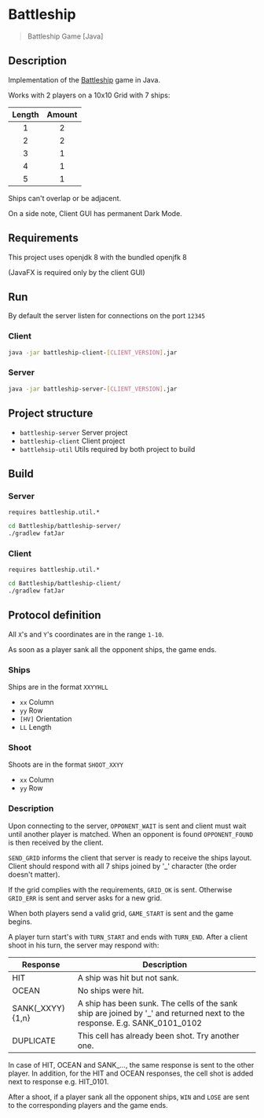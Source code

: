 # Battleship

> Battleship Game \[Java\]

## Description

Implementation of the [Battleship](https://en.wikipedia.org/wiki/Battleship_(game)) game in Java.

Works with 2 players on a 10x10 Grid with 7 ships:

| Length | Amount |
|:------:|:------:|
|1|2|
|2|2|
|3|1|
|4|1|
|5|1|

Ships can't overlap or be adjacent.

On a side note, Client GUI has permanent Dark Mode.

## Requirements

This project uses openjdk 8 with the bundled openjfk 8

(JavaFX is required only by the client GUI)

## Run

By default the server listen for connections on the port `12345`

### Client

```bash
java -jar battleship-client-[CLIENT_VERSION].jar
```

### Server

```bash
java -jar battleship-server-[CLIENT_VERSION].jar
```

## Project structure

- `battleship-server` Server project
- `battleship-client` Client project
- `battlehsip-util` Utils required by both project to build

## Build

### Server

`requires battleship.util.*`

```bash
cd Battleship/battleship-server/
./gradlew fatJar
```

### Client

`requires battleship.util.*`

```bash
cd Battleship/battleship-client/
./gradlew fatJar
```

## Protocol definition

All `X`'s and `Y`'s coordinates are in the range `1-10`.

As soon as a player sank all the opponent ships, the game ends.

### Ships

Ships are in the format `XXYYHLL`

- `xx` Column
- `yy` Row
- `[HV]` Orientation
- `LL` Length

### Shoot

Shoots are in the format `SHOOT_XXYY`

- `xx` Column
- `yy` Row

### Description

Upon connecting to the server, `OPPONENT_WAIT` is sent and client must wait until another player is matched.
When an opponent is found `OPPONENT_FOUND` is then received by the client.

`SEND_GRID` informs the client that server is ready to receive the ships layout. Client should respond with all 7 ships joined by '_' character (the order doesn't matter).

If the grid complies with the requirements, `GRID_OK` is sent.
Otherwise `GRID_ERR` is sent and server asks for a new grid.

When both players send a valid grid, `GAME_START` is sent and the game begins.

A player turn start's with `TURN_START` and ends with `TURN_END`.
After a client shoot in his turn, the server may respond with:

|Response|Description|
|--------|-----------|
|HIT|A ship was hit but not sank.|
|OCEAN|No ships were hit.|
|SANK(_XXYY){1,n}|A ship has been sunk. The cells of the sank ship are joined by '_' and returned next to the response. E.g. SANK_0101_0102|
|DUPLICATE|This cell has already been shot. Try another one.|

In case of HIT, OCEAN and SANK_..., the same response is sent to the other player. In addition, for the HIT and OCEAN responses, the cell shot is added next to response e.g. HIT_0101.

After a shoot, if a player sank all the opponent ships, `WIN` and `LOSE` are sent to the corresponding players and the game ends.

